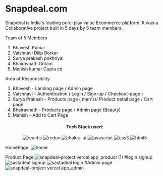 # Snapdeal.com
Snapdeal is India's leading pure-play value Ecommerce platform. 
It was a Collaborative project built in 5 days by 5 team members.

Team of 5 Members
1. Bhavesh Kumar
2. Vaishnavi Dilip Borkar
3. Surya prakash pokhriyal
4. Bhairavnath Gotam
5. Manish kumar Gupta cd 

Area of Responsiblity
1. Bhavesh  - Landing page / Admin page 
2. Vaishnavi - Authentication ( Login / Sign-up / Checkout-page )
3. Surya Prakash - Products page ( men's)/ Product detail page / Cart page
4. Bhairavnath - Products page / Admin page (Beauty)
5. Manish - Add to Cart Page 
<h4 align="center">Tech Stack used:</h4>
<p align="center">
  <img src="https://img.shields.io/badge/React (18.2.0)-20232A?style=for-the-badge&logo=react&logoColor=61DAFB" alt="reactjs" />
  <img src="https://img.shields.io/badge/Redux (4.2.0)-593D88?style=for-the-badge&logo=redux&logoColor=white" alt="redux" />
  <img src="https://img.shields.io/badge/Chakra%20UI (2.2.8)-3bc7bd?style=for-the-badge&logo=chakraui&logoColor=white" alt="chakra-ui" />
  <img src="https://img.shields.io/badge/JavaScript-323330?style=for-the-badge&logo=javascript&logoColor=F7DF1E" alt="javascript" />
  <img src="https://img.shields.io/badge/CSS3-1572B6?style=for-the-badge&logo=css3&logoColor=white" alt="css3" />
  <img src="https://img.shields.io/badge/HTML5-E34F26?style=for-the-badge&logo=html5&logoColor=white" alt="html5" />
</p>
 HomePage:
 <img src="https://cdn-images-1.medium.com/max/1000/1*k92cn9d1jhDWvuVEz1vwuQ.jpeg" alt="home"/>

 
 
Product Page
![snapdeal-project vercel app_product (1)](https://user-images.githubusercontent.com/110034571/213994555-8642d52e-3e68-47cf-a216-61e0972da168.png)
#login signup
![sastadeal signup](https://user-images.githubusercontent.com/110034571/213983618-60ddfb54-dc40-4e55-abac-d7db4fad25b4.png)
![sastadeal login](https://user-images.githubusercontent.com/110034571/213984114-9af04e48-8b11-4644-b61a-5374095c7734.png)
#Admin page
![snapdeal-project vercel app_admin](https://user-images.githubusercontent.com/110034571/213994890-ed17f967-9681-4c0d-986e-8544ea3bf43e.png)
